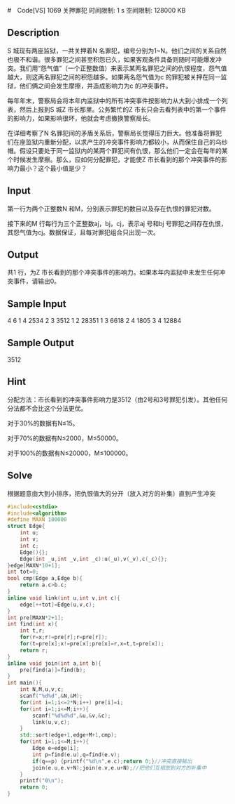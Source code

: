 #　Code[VS] 1069 关押罪犯
时间限制: 1 s 空间限制: 128000 KB

## Description

S 城现有两座监狱，一共关押着N 名罪犯，编号分别为1~N。他们之间的关系自然也极不和谐。很多罪犯之间甚至积怨已久，如果客观条件具备则随时可能爆发冲突。我们用“怨气值”（一个正整数值）来表示某两名罪犯之间的仇恨程度，怨气值越大，则这两名罪犯之间的积怨越多。如果两名怨气值为c 的罪犯被关押在同一监狱，他们俩之间会发生摩擦，并造成影响力为c 的冲突事件。

每年年末，警察局会将本年内监狱中的所有冲突事件按影响力从大到小排成一个列表，然后上报到S 城Z 市长那里。公务繁忙的Z 市长只会去看列表中的第一个事件的影响力，如果影响很坏，他就会考虑撤换警察局长。

在详细考察了N 名罪犯间的矛盾关系后，警察局长觉得压力巨大。他准备将罪犯们在座监狱内重新分配，以求产生的冲突事件影响力都较小，从而保住自己的乌纱帽。假设只要处于同一监狱内的某两个罪犯间有仇恨，那么他们一定会在每年的某个时候发生摩擦。那么，应如何分配罪犯，才能使Z 市长看到的那个冲突事件的影响力最小？这个最小值是少？

## Input

第一行为两个正整数N 和M，分别表示罪犯的数目以及存在仇恨的罪犯对数。

接下来的M 行每行为三个正整数aj，bj，cj，表示aj 号和bj 号罪犯之间存在仇恨，其怨气值为cj。数据保证，且每对罪犯组合只出现一次。

## Output

共1 行，为Z 市长看到的那个冲突事件的影响力。如果本年内监狱中未发生任何冲突事件，请输出0。

## Sample Input

4 6
1 4 2534
2 3 3512
1 2 28351
1 3 6618
2 4 1805
3 4 12884
## Sample Output

 3512
## Hint

分配方法：市长看到的冲突事件影响力是3512（由2号和3号罪犯引发）。其他任何分法都不会比这个分法更优。

对于30%的数据有N≤15。

对于70%的数据有N≤2000，M≤50000。

对于100%的数据有N≤20000，M≤100000。

## Solve

根据题意由大到小排序，把仇恨值大的分开（放入对方的补集）直到产生冲突
```cpp
#include<cstdio>
#include<algorithm>
#define MAXN 100000
struct Edge{
	int u;
	int v;
	int c;
	Edge(){};
	Edge(int _u,int _v,int _c):u(_u),v(_v),c(_c){}; 
}edge[MAXN*10+1];
int tot=0;
bool cmp(Edge a,Edge b){
	return a.c>b.c;
}
inline void link(int u,int v,int c){
	edge[++tot]=Edge(u,v,c);
}
int pre[MAXN*2+1];
int find(int x){
	int t,r;
	for(r=x;r!=pre[r];r=pre[r]);
	for(t=pre[x];x!=pre[x];pre[x]=r,x=t,t=pre[x]);
	return r;
}
inline void join(int a,int b){
	pre[find(a)]=find(b);	
}
int main(){
	int N,M,u,v,c;
	scanf("%d%d",&N,&M);
	for(int i=1;i<=2*N;i++) pre[i]=i;
	for(int i=1;i<=M;i++){
		scanf("%d%d%d",&u,&v,&c);
		link(u,v,c);
	}
	std::sort(edge+1,edge+M+1,cmp);
	for(int i=1;i<=M;i++){
		Edge e=edge[i];
		int p=find(e.u),q=find(e.v);
		if(q==p) {printf("%d\n",e.c);return 0;}//冲突直接输出
		join(e.u,e.v+N);join(e.v,e.u+N);//把他们互相放到对方的补集中 
	}
	printf("0\n");
	return 0;
}
```